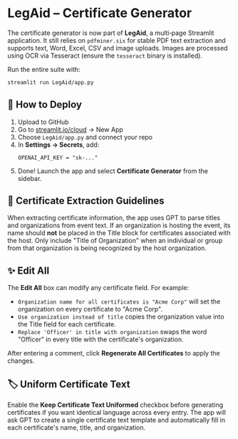 # LegAid – Certificate Generator

The certificate generator is now part of **LegAid**, a multi‑page Streamlit application.
It still relies on `pdfminer.six` for stable PDF text extraction and supports text, Word, Excel,
CSV and image uploads. Images are processed using OCR via Tesseract (ensure the
`tesseract` binary is installed).

Run the entire suite with:

```bash
streamlit run LegAid/app.py
```

## 🚀 How to Deploy

1. Upload to GitHub
2. Go to [streamlit.io/cloud](https://streamlit.io/cloud) → New App
3. Choose `LegAid/app.py` and connect your repo
4. In **Settings → Secrets**, add:
   ```
   OPENAI_API_KEY = "sk-..."
   ```
5. Done! Launch the app and select **Certificate Generator** from the sidebar.

## 📝 Certificate Extraction Guidelines

When extracting certificate information, the app uses GPT to parse titles and organizations from event text. If an organization is hosting the event, its name should **not** be placed in the Title block for certificates associated with the host. Only include "Title of Organization" when an individual or group from that organization is being recognized by the host organization.

## ✨ Edit All

The **Edit All** box can modify any certificate field. For example:

- `Organization name for all certificates is "Acme Corp"` will set the organization on every certificate to "Acme Corp".
- `Use organization instead of title` copies the organization value into the Title field for each certificate.
- `Replace 'Officer' in title with organization` swaps the word "Officer" in every title with the certificate's organization.

After entering a comment, click **Regenerate All Certificates** to apply the changes.

## 🏷️ Uniform Certificate Text

Enable the **Keep Certificate Text Uniformed** checkbox before generating certificates if you want identical language across every entry. The app will ask GPT to create a single certificate text template and automatically fill in each certificate's name, title, and organization.
